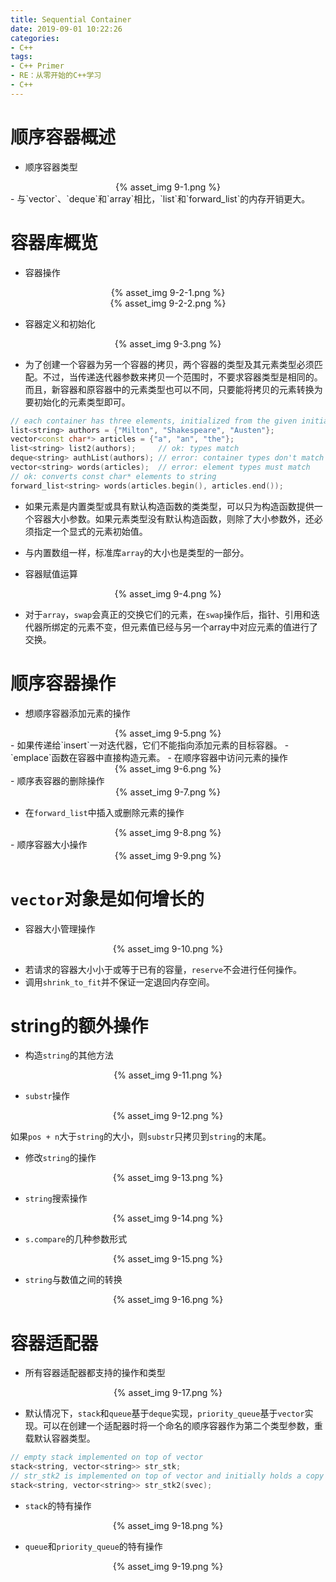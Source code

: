```yaml
---
title: Sequential Container
date: 2019-09-01 10:22:26
categories:
- C++
tags:
- C++ Primer
- RE：从零开始的C++学习
- C++
---
```


# 顺序容器概述

- 顺序容器类型

<div align=center> {% asset_img 9-1.png %} </div>
- 与`vector`、`deque`和`array`相比，`list`和`forward_list`的内存开销更大。

# 容器库概览

- 容器操作
<div align=center> {% asset_img 9-2-1.png %} </div>
<div align=center> {% asset_img 9-2-2.png %} </div>

- 容器定义和初始化
<div align=center> {% asset_img 9-3.png %} </div>

- 为了创建一个容器为另一个容器的拷贝，两个容器的类型及其元素类型必须匹配。不过，当传递迭代器参数来拷贝一个范围时，不要求容器类型是相同的。而且，新容器和原容器中的元素类型也可以不同，只要能将拷贝的元素转换为要初始化的元素类型即可。
```c++
// each container has three elements, initialized from the given initializers
list<string> authors = {"Milton", "Shakespeare", "Austen"};
vector<const char*> articles = {"a", "an", "the"};
list<string> list2(authors);     // ok: types match
deque<string> authList(authors); // error: container types don't match
vector<string> words(articles);  // error: element types must match
// ok: converts const char* elements to string
forward_list<string> words(articles.begin(), articles.end());
```

- 如果元素是内置类型或具有默认构造函数的类类型，可以只为构造函数提供一个容器大小参数。如果元素类型没有默认构造函数，则除了大小参数外，还必须指定一个显式的元素初始值。

- 与内置数组一样，标准库`array`的大小也是类型的一部分。

- 容器赋值运算
<div align=center> {% asset_img 9-4.png %} </div>

- 对于`array`，`swap`会真正的交换它们的元素，在`swap`操作后，指针、引用和迭代器所绑定的元素不变，但元素值已经与另一个array中对应元素的值进行了交换。

# 顺序容器操作

- 想顺序容器添加元素的操作
<div align=center> {% asset_img 9-5.png %} </div>
- 如果传递给`insert`一对迭代器，它们不能指向添加元素的目标容器。
- `emplace`函数在容器中直接构造元素。
- 在顺序容器中访问元素的操作
<div align=center> {% asset_img 9-6.png %} </div>
- 顺序表容器的删除操作
<div align=center> {% asset_img 9-7.png %} </div>

- 在`forward_list`中插入或删除元素的操作
<div align=center> {% asset_img 9-8.png %} </div>
- 顺序容器大小操作
<div align=center> {% asset_img 9-9.png %} </div>

# `vector`对象是如何增长的

- 容器大小管理操作
<div align=center> {% asset_img 9-10.png %} </div>

- 若请求的容器大小小于或等于已有的容量，`reserve`不会进行任何操作。
- 调用`shrink_to_fit`并不保证一定退回内存空间。

# string的额外操作

- 构造`string`的其他方法
<div align=center> {% asset_img 9-11.png %} </div>

- `substr`操作
<div align=center> {% asset_img 9-12.png %} </div>

如果`pos + n`大于`string`的大小，则`substr`只拷贝到`string`的末尾。

- 修改`string`的操作
<div align=center> {% asset_img 9-13.png %} </div>

- `string`搜索操作
<div align=center> {% asset_img 9-14.png %} </div>

- `s.compare`的几种参数形式
<div align=center> {% asset_img 9-15.png %} </div>

- `string`与数值之间的转换
<div align=center> {% asset_img 9-16.png %} </div>

# 容器适配器

- 所有容器适配器都支持的操作和类型
<div align=center> {% asset_img 9-17.png %} </div>

- 默认情况下，`stack`和`queue`基于`deque`实现，`priority_queue`基于`vector`实现。可以在创建一个适配器时将一个命名的顺序容器作为第二个类型参数，重载默认容器类型。
```c++
// empty stack implemented on top of vector
stack<string, vector<string>> str_stk;
// str_stk2 is implemented on top of vector and initially holds a copy of svec
stack<string, vector<string>> str_stk2(svec);
```

- `stack`的特有操作
<div align=center> {% asset_img 9-18.png %} </div>

- `queue`和`priority_queue`的特有操作
<div align=center> {% asset_img 9-19.png %} </div>
